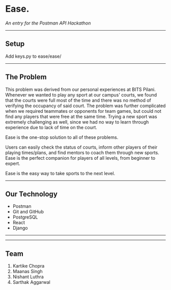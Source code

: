 # **Ease.**

_An entry for the Postman API Hackathon_

---

## Setup

Add keys.py to ease/ease/ 

---

## The Problem

This problem was derived from our personal experiences at BITS Pilani. Whenever we wanted to play any sport at our campus' courts, we found that the courts were full most of the time and there was no method of verifying the occupancy of said court. The problem was further complicated when we required teammates or opponents for team games, but could not find any players that were free at the same time. Trying a new sport was extremely challenging as well, since we had no way to learn through experience due to lack of time on the court.

Ease is the one-stop solution to all of these problems.

Users can easily check the status of courts, inform other players of their playing times/plans, and find mentors to coach them through new sports. Ease is the perfect companion for players of all levels, from beginner to expert.

Ease is the easy way to take sports to the next level.

---

## Our Technology

* Postman
* Git and GitHub
* PostgreSQL
* React
* Django

---



---

## Team
 
1. Kartike Chopra
2. Maanas Singh
3. Nishant Luthra
4. Sarthak Aggarwal
